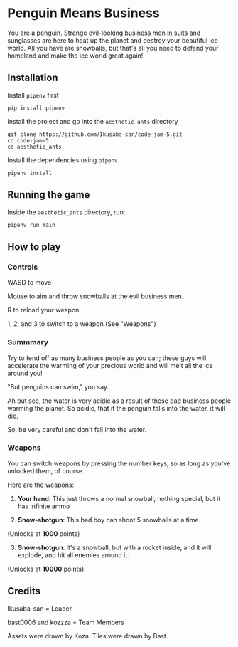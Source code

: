 # Penguin Means Business

You are a penguin. Strange evil-looking business men in suits and sunglasses 
are here to heat up the planet and destroy your beautiful ice world. All you have
are snowballs, but that's all you need to defend your homeland and
make the ice world great again!


## Installation
Install `pipenv` first
```
pip install pipenv
```

Install the project and go into the `aesthetic_ants` directory
```
git clone https://github.com/Ikusaba-san/code-jam-5.git
cd code-jam-5
cd aesthetic_ants
```

Install the dependencies using `pipenv`
```
pipenv install
```

## Running the game
Inside the `aesthetic_ants` directory, run:
```
pipenv run main
```

## How to play

### Controls
WASD to move

Mouse to aim and throw snowballs at the evil business men.

R to reload your weapon.

1, 2, and 3 to switch to a weapon (See "Weapons")

### Summmary

Try to fend off as many business people as you can; these guys will accelerate
the warming of your precious world and will melt all the ice around you!

"But penguins can swim," you say.

Ah but see, the water is very acidic as a result of these bad business people
warming the planet. So acidic, that if the penguin falls into the water, it will
die.

So, be very careful and don't fall into the water.

### Weapons

You can switch weapons by pressing the number keys, so as long as you've
unlocked them, of course.

Here are the weapons:
1. **Your hand**: This just throws a normal snowball, nothing special, but it 
has infinite ammo

2. **Snow-shotgun**: This bad boy can shoot 5 snowballs at a time. 

(Unlocks at **1000** points)

3. **Snow-shotgun**: It's a snowball, but with a rocket inside, and it will
explode, and hit all enemies around it.

(Unlocks at **10000** points)


## Credits
Ikusaba-san = Leader

bast0006 and kozzza = Team Members

Assets were drawn by Koza.
Tiles were drawn by Bast.
